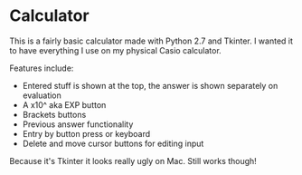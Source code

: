 Calculator
==========

This is a fairly basic calculator made with Python 2.7 and Tkinter.
I wanted it to have everything I use on my physical Casio calculator.

Features include:
- Entered stuff is shown at the top, the answer is shown separately on evaluation
- A x10^ aka EXP button
- Brackets buttons
- Previous answer functionality
- Entry by button press or keyboard
- Delete and move cursor buttons for editing input

Because it's Tkinter it looks really ugly on Mac. Still works though!